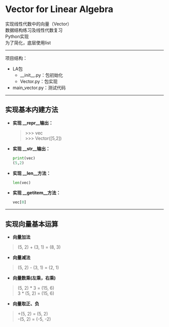 # Vector for Linear Algebra

实现线性代数中的向量（Vector）  
数据结构练习及线性代数复习  
Python实现   
为了简化，底层使用list

----
项目结构：
- LA包
   - __init\__.py：包初始化
   - Vector.py：包实现
- main_vector.py：测试代码
----
## 实现基本内建方法
- **实现 __repr__输出：**
    
    > \>>> vec   
    > \>>> Vector([5,2])
- **实现 __str__输出：**
    ```Python
    print(vec)
    (5,2)
    ```
- **实现 __len__方法：**
    ```Python
    len(vec)
    ```
- **实现 __getitem__方法：**
    ```Python
    vec[0]
    ```
----
## 实现向量基本运算
- **向量加法**
> (5, 2) + (3, 1) = (8, 3)
- **向量减法**
> (5, 2) - (3, 1) = (2, 1)
- **向量数乘(左乘，右乘)**
> (5, 2) * 3 = (15, 6)    
> 3 * (5, 2) = (15, 6)
- **向量取正、负**
> +(5, 2) = (5, 2)   
> -(5, 2) = (-5, -2)
